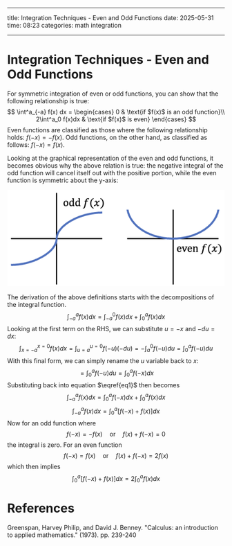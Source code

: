 
---

title: Integration Techniques - Even and Odd Functions
date: 2025-05-31
time: 08:23
categories: math integration

---

# Integration Techniques - Even and Odd Functions

For symmetric integration of even or odd functions, you can show that the following relationship is true:
$$
  \int^a_{-a} f(x) dx =
    \begin{cases}
      0 & \text{if $f(x)$ is an odd function}\\
      2\int^a_0 f(x)dx & \text{if $f(x)$ is even}
    \end{cases}  
$$
Even functions are classified as those where the following relationship holds: $f(-x) = -f(x)$. Odd functions, on the other hand, as classified as follows: $f(-x) = f(x)$.

Looking at the graphical representation of the even and odd functions, it becomes obvious why the above relation is true: the negative integral of the odd function will cancel itself out with the positive portion, while the even function is symmetric about the y-axis:

![Even and Odd Functions](assets/images/even_odd_functions.png)

The derivation of the above definitions starts with the decompositions of the integral function.
$$\int^a_{-a} f(x) dx = \int^0_{-a} f(x) dx + \int^a_0 f(x) dx \tag{1} \label{eq1}$$
Looking at the first term on the RHS, we can substitute $u = -x$ and $-du = dx$: 
$$\int^{x=0}_{x=-a} f(x) dx = \int^{u=0}_{u=a} f(-u) (-du) = -\int^0_{a} f(-u) du = \int^a_{0} f(-u) du$$
With this final form, we can simply rename the $u$ variable back to $x$:
$$= \int^a_{0} f(-u) du = \int^a_{0} f(-x) dx$$
Substituting back into equation $\eqref{eq1}$ then becomes
$$\int^a_{-a} f(x) dx = \int^a_0 f(-x) dx + \int^a_0 f(x) dx $$
$$\int^a_{-a} f(x) dx = \int^a_0 \left[ f(-x) + f(x)\right] dx \tag{2}$$
Now for an odd function where
$$f(-x) = -f(x) \quad \text{or} \quad f(x) + f(-x) = 0$$
the integral is zero. For an even function
$$f(-x) = f(x) \quad \text{or} \quad f(x) + f(-x) = 2f(x)$$
which then implies
$$\int^a_0 \left[ f(-x) + f(x)\right] dx = 2 \int^a_0 f(x) dx$$

# References

Greenspan, Harvey Philip, and David J. Benney. "Calculus: an introduction to applied mathematics." (1973). pp. 239-240
